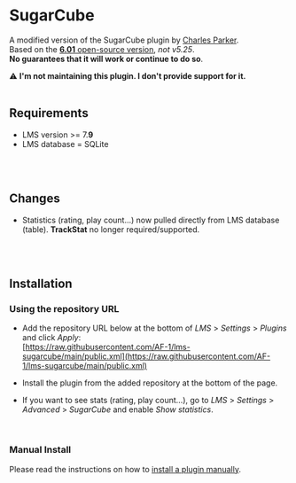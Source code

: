 SugarCube
====

A modified version of the SugarCube plugin by [Charles Parker](https://www.spicefly.com/).<br>
Based on the [**6.01** open-source version](https://bitbucket.org/spicefly/sugarcube/src/master/), *not v5.25*.<br>
**No guarantees that it will work or continue to do so**.<br>

⚠️ **I'm not maintaining this plugin. I don't provide support for it.**
<br><br>

## Requirements

- LMS version >= 7.**9**
- LMS database = SQLite

<br><br>

## Changes

- Statistics (rating, play count…) now pulled directly from LMS database (table). **TrackStat** no longer required/supported.

<br><br>

## Installation

### Using the repository URL

- Add the repository URL below at the bottom of *LMS* > *Settings* > *Plugins* and click *Apply*:<br>
[https://raw.githubusercontent.com/AF-1/lms-sugarcube/main/public.xml](https://raw.githubusercontent.com/AF-1/lms-sugarcube/main/public.xml)

- Install the plugin from the added repository at the bottom of the page.

- If you want to see stats (rating, play count…), go to *LMS* > *Settings* > *Advanced* > *SugarCube* and enable *Show statistics*.

<br>

### Manual Install

Please read the instructions on how to [install a plugin manually](https://github.com/AF-1/sobras/wiki/Manual-installation-of-LMS-plugins).
<br><br><br>

<br><br><br>
